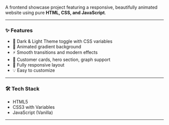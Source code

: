 

A frontend showcase project featuring a responsive, beautifully animated website using pure **HTML, CSS, and JavaScript**.

---

### ✨ Features

- 🎨 Dark & Light Theme toggle with CSS variables
- 🌈 Animated gradient background
- ⚡ Smooth transitions and modern effects
- 👥 Customer cards, hero section, graph support
- 📱 Fully responsive layout
- 💡 Easy to customize

---

### 🛠 Tech Stack

- HTML5  
- CSS3 with Variables  
- JavaScript (Vanilla)

---



